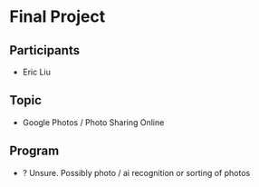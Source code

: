 # Final Project

## Participants
- Eric Liu

## Topic
- Google Photos / Photo Sharing Online

## Program
- ? Unsure. Possibly photo / ai recognition or sorting of photos

